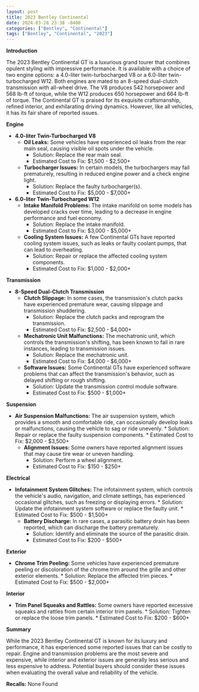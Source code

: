 ```yaml
---
layout: post
title: 2023 Bentley Continental
date: 2024-03-28 23:38 -0400
categories: ["Bentley", "Continental"]
tags: ["Bentley", "Continental", "2023"]
---
```

**Introduction**

The 2023 Bentley Continental GT is a luxurious grand tourer that combines opulent styling with impressive performance. It is available with a choice of two engine options: a 4.0-liter twin-turbocharged V8 or a 6.0-liter twin-turbocharged W12. Both engines are mated to an 8-speed dual-clutch transmission with all-wheel drive. The V8 produces 542 horsepower and 568 lb-ft of torque, while the W12 produces 650 horsepower and 664 lb-ft of torque. The Continental GT is praised for its exquisite craftsmanship, refined interior, and exhilarating driving dynamics. However, like all vehicles, it has its fair share of reported issues.

**Engine**

* **4.0-liter Twin-Turbocharged V8**
    * **Oil Leaks:** Some vehicles have experienced oil leaks from the rear main seal, causing visible oil spots under the vehicle.
        * Solution: Replace the rear main seal.
        * Estimated Cost to Fix: $1,500 - $2,500+
    * **Turbocharger Issues:** In certain models, the turbochargers may fail prematurely, resulting in reduced engine power and a check engine light.
        * Solution: Replace the faulty turbocharger(s).
        * Estimated Cost to Fix: $5,000 - $7,000+
* **6.0-liter Twin-Turbocharged W12**
    * **Intake Manifold Problems:** The intake manifold on some models has developed cracks over time, leading to a decrease in engine performance and fuel economy.
        * Solution: Replace the intake manifold.
        * Estimated Cost to Fix: $3,000 - $5,000+
    * **Cooling System Issues:** A few Continental GTs have reported cooling system issues, such as leaks or faulty coolant pumps, that can lead to overheating.
        * Solution: Repair or replace the affected cooling system components.
        * Estimated Cost to Fix: $1,000 - $2,000+

**Transmission**

* **8-Speed Dual-Clutch Transmission**
    * **Clutch Slippage:** In some cases, the transmission's clutch packs have experienced premature wear, causing slippage and transmission shuddering.
        * Solution: Replace the clutch packs and reprogram the transmission.
        * Estimated Cost to Fix: $2,500 - $4,000+
    * **Mechatronic Unit Malfunctions:** The mechatronic unit, which controls the transmission's shifting, has been known to fail in rare instances, leading to transmission issues.
        * Solution: Replace the mechatronic unit.
        * Estimated Cost to Fix: $4,000 - $6,000+
    * **Software Issues:** Some Continental GTs have experienced software problems that can affect the transmission's behavior, such as delayed shifting or rough shifting.
        * Solution: Update the transmission control module software.
        * Estimated Cost to Fix: $500 - $1,000+

**Suspension**

* **Air Suspension Malfunctions:** The air suspension system, which provides a smooth and comfortable ride, can occasionally develop leaks or malfunctions, causing the vehicle to sag or ride unevenly.
        * Solution: Repair or replace the faulty suspension components.
        * Estimated Cost to Fix: $2,000 - $3,500+
    * **Alignment Issues:** Some owners have reported alignment issues that may cause tire wear or uneven handling.
        * Solution: Perform a wheel alignment.
        * Estimated Cost to Fix: $150 - $250+

**Electrical**

* **Infotainment System Glitches:** The infotainment system, which controls the vehicle's audio, navigation, and climate settings, has experienced occasional glitches, such as freezing or displaying errors.
        * Solution: Update the infotainment system software or replace the faulty unit.
        * Estimated Cost to Fix: $500 - $1,500+
    * **Battery Discharge:** In rare cases, a parasitic battery drain has been reported, which can discharge the battery prematurely.
        * Solution: Identify and eliminate the source of the parasitic drain.
        * Estimated Cost to Fix: $200 - $500+

**Exterior**

* **Chrome Trim Peeling:** Some vehicles have experienced premature peeling or discoloration of the chrome trim around the grille and other exterior elements.
        * Solution: Replace the affected trim pieces.
        * Estimated Cost to Fix: $500 - $2,000+

**Interior**

* **Trim Panel Squeaks and Rattles:** Some owners have reported excessive squeaks and rattles from certain interior trim panels.
        * Solution: Tighten or replace the loose trim panels.
        * Estimated Cost to Fix: $200 - $600+

**Summary**

While the 2023 Bentley Continental GT is known for its luxury and performance, it has experienced some reported issues that can be costly to repair. Engine and transmission problems are the most severe and expensive, while interior and exterior issues are generally less serious and less expensive to address. Potential buyers should consider these issues when evaluating the overall value and reliability of the vehicle.

**Recalls:** None Found
